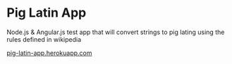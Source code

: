 # Pig Latin App

Node.js & Angular.js test app that will convert strings to pig lating using the rules defined in wikipedia

[pig-latin-app.herokuapp.com](https://pig-latin-app.herokuapp.com)